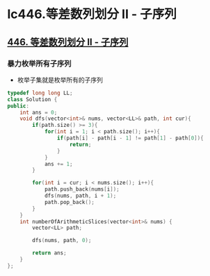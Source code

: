 # lc446.等差数列划分 II - 子序列




## [446. 等差数列划分 II - 子序列](https://leetcode-cn.com/problems/arithmetic-slices-ii-subsequence/)

### 暴力枚举所有子序列

+ 枚举子集就是枚举所有的子序列

``` cpp
typedef long long LL;
class Solution {
public:
    int ans = 0;
    void dfs(vector<int>& nums, vector<LL>& path, int cur){
        if(path.size() >= 3){
            for(int i = 1; i < path.size(); i++){
                if(path[i] - path[i - 1] != path[1] - path[0]){
                    return;
                }
            }
            ans += 1;
        }

        for(int i = cur; i < nums.size(); i++){
            path.push_back(nums[i]);
            dfs(nums, path, i + 1);
            path.pop_back();
        }
    }
    int numberOfArithmeticSlices(vector<int>& nums) {
        vector<LL> path;

        dfs(nums, path, 0);

        return ans;
    }
};
```




